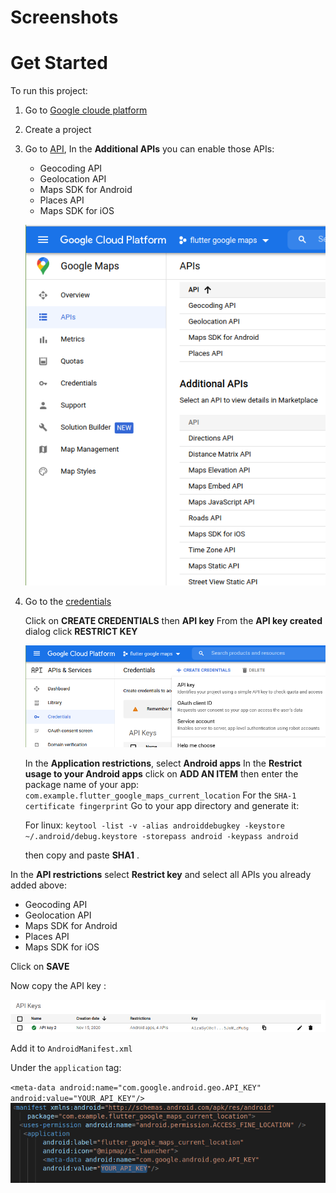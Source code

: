 # Screenshots

# Get Started

To run this project:
1. Go to [Google cloude platform](https://console.cloud.google.com/)
2. Create a project
3. Go to [API](https://console.cloud.google.com/google/maps-apis/api-list), 
   In the **Additional APIs** you can enable those APIs:
   - Geocoding API
   - Geolocation API
   - Maps SDK for Android
   - Places API 
   - Maps SDK for iOS

   ![Enable APIs](/screenshots/enable_apis.png)

4. Go to the [credentials](https://console.cloud.google.com/apis/credentials)
   
   Click on **CREATE CREDENTIALS** then **API key**
   From the **API key created** dialog click **RESTRICT KEY**


   ![credentials](/screenshots/credentials.png)

   In the **Application restrictions**, select **Android apps**
   In the **Restrict usage to your Android apps** click on **ADD AN ITEM** then 
   enter the package name of your app: `com.example.flutter_google_maps_current_location`
   For the `SHA-1 certificate fingerprint` Go to your app directory and generate it:

   For linux: `keytool -list -v -alias androiddebugkey -keystore ~/.android/debug.keystore -storepass android -keypass android`

   then copy and paste **SHA1** .

  In the **API restrictions** select **Restrict key** 
  and select all APIs you already added above:  
   - Geocoding API
   - Geolocation API
   - Maps SDK for Android
   - Places API 
   - Maps SDK for iOS


Click on **SAVE**


Now copy the API key :

 ![api key](/screenshots/api_key.png)

 Add it to `AndroidManifest.xml`

 Under the `application` tag:

 `<meta-data android:name="com.google.android.geo.API_KEY"
        android:value="YOUR_API_KEY"/>`  
 ![api key AndroidManifest](/screenshots/api_key_manifest.png)
